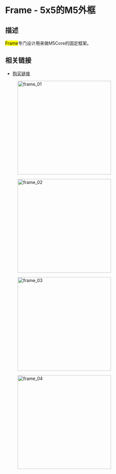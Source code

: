 # Frame - 5x5的M5外框

## 描述

<mark>Frame</mark>专门设计用来做M5Core的固定框架。

## 相关链接

- [购买链接](https://www.aliexpress.com/store/product/M5Stack-2/3226069_32874948519.html)

<figure>
    <img src="assets/img/product_pics/accessory/frame_01.jpg" alt="frame_01" width="300px" height="300px">
</figure>
<figure>
    <img src="assets/img/product_pics/accessory/frame_02.jpg" alt="frame_02" width="300px" height="300px">
</figure>
<figure>
    <img src="assets/img/product_pics/accessory/frame_03.jpg" alt="frame_03" width="300px" height="300px">
</figure>
<figure>
    <img src="assets/img/product_pics/accessory/frame_04.jpg" alt="frame_04" width="300px" height="300px">
</figure>